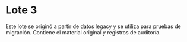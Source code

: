# Lote 3

Este lote se originó a partir de datos legacy y se utiliza para pruebas de migración. Contiene el material original y registros de auditoría.
